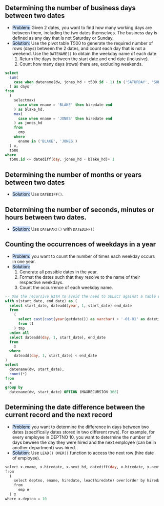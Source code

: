 ## Determining the number of business days between two dates
- <mark style="background: #ADCCFFA6;">Problem:</mark> Given 2 dates, you want to find how many working days are between them, including the two dates themselves. The business day is defined as any day that is not Saturday or Sunday. 
- <mark style="background: #ADCCFFA6;">Solution:</mark> Use the pivot table T500 to generate the required number of rows (days) between the 2 dates, and count each day that is not a weekend. Use the `DATENAME()` to obtain the weekday name of each date:
	1. Return the days between the start date and end date (inclusive).
	2. Count how many days (rows) there are, excluding weekends.
```sql
select 
  sum(
    case when datename(dw, jones_hd + t500.id - 1) in ('SATURDAY', 'SUNDAY') then 0 else 1 end
  ) as days 
from 
  (
    selectmax(
      case when ename = 'BLAKE' then hiredate end
    ) as blake_hd, 
    max(
      case when ename = 'JONES' then hiredate end
    ) as jones_hd 
    from 
      emp 
    where 
      ename in ('BLAKE', 'JONES')
  ) x, 
  t500 
where 
  t500.id <= datediff(day, jones_hd - blake_hd)+ 1

```
## Determining the number of months or years between two dates
- <mark style="background: #ADCCFFA6;">Solution:</mark> Use `DATEDIFF()`.
## Determining the number of seconds, minutes or hours between two dates.
- <mark style="background: #ADCCFFA6;">Solution:</mark> Use `DATEPART()` with `DATEDIFF()`
## Counting the occurrences of weekdays in a year
- <mark style="background: #ADCCFFA6;">Problem:</mark> you want to count the number of times each weekday occurs in one year.
- <mark style="background: #ADCCFFA6;">Solution:</mark>
	1. Generate all possible dates in the year.
	2. Format the dates such that they resolve to the name of their respective weekdays.
	3. Count the occurrence of each weekday name.
```sql
-- Use the recursive WITH to avoid the need to SELECT against a table with at least 366 rows. Use the DATENAME function to obtain the weekday name of each date, and then count the occurrence of each name.
with x(start_date, end_date) as (
  select start_date, dateadd(year, 1, start_date) end_date 
  from 
    (
      select cast(cast(year(getdate()) as varchar) + '-01-01' as datetime) start_date 
      from t1
    ) tmp 
  union all 
  select dateadd(day, 1, start_date), end_date 
  from 
    x 
  where 
    dateadd(day, 1, start_date) < end_date
) 
select 
  datename(dw, start_date), 
  count(*) 
from 
  x 
group by 
  datename(dw, start_date) OPTION (MAXRECURSION 366)
```
## Determining the date difference between the current record and the next record
- <mark style="background: #ADCCFFA6;">Problem:</mark> you want to determine the difference in days between two dates (specifically dates stored in two different rows). For example, for every employee in DEPTNO 10, you want to determine the number of days beween the day they were hired and the next employee (can be in another department) was hired.
- <mark style="background: #ADCCFFA6;">Solution</mark>: Use `LEAD() OVER()` function to access the next row (hire date of employee).
```sql
select x.ename, x.hiredate, x.next_hd, datediff(day, x.hiredate, x.next_hd) as diff 
from 
  (
    select deptno, ename, hiredate, lead(hiredate) over(order by hiredate) as next_hd 
    from 
      emp e
  ) x 
where x.deptno = 10
```
